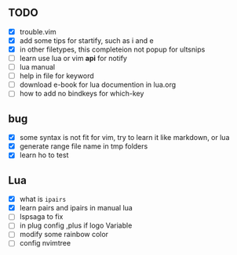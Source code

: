 ## TODO

- [X] trouble.vim
- [X] add some tips for startify, such as i and e
- [X] in other filetypes, this completeion not popup for ultsnips
- [ ] learn use lua or vim **api** for notify
- [ ] lua manual
- [ ] help in file for keyword
- [ ] download e-book for lua documention in lua.org
- [ ] how to add no bindkeys for which-key

## bug
- [X] some syntax is not fit for vim, try to learn it like markdown, or lua
- [X] generate range file name in tmp folders
- [X] learn ho to test

## Lua
- [X] what is `ipairs`
- [X] learn pairs and ipairs in manual lua
- [ ] lspsaga to fix
- [ ] in plug config ,plus if logo Variable
- [ ] modify some rainbow color
- [ ] config nvimtree
